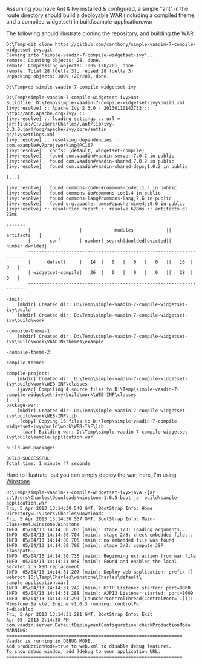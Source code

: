 Assuming you have Ant & Ivy installed & configured, a simple "ant" in the route directory
should build a deployable WAR (including a compiled theme, and a compiled widgetset) in build\sample-application.war

The following should illustrate cloning the repository, and building the WAR

	D:\Temp>git clone https://github.com/canthony/simple-vaadin-7-compile-widgetset-ivy.git
	Cloning into 'simple-vaadin-7-compile-widgetset-ivy'...
	remote: Counting objects: 28, done.
	remote: Compressing objects: 100% (20/20), done.
	remote: Total 28 (delta 3), reused 28 (delta 3)
	Unpacking objects: 100% (28/28), done.

	D:\Temp>cd simple-vaadin-7-compile-widgetset-ivy

	D:\Temp\simple-vaadin-7-compile-widgetset-ivy>ant
	Buildfile: D:\Temp\simple-vaadin-7-compile-widgetset-ivy\build.xml
	[ivy:resolve] :: Apache Ivy 2.3.0 - 20130110142753 :: http://ant.apache.org/ivy/ ::
	[ivy:resolve] :: loading settings :: url = jar:file:/C:/Users/Charles/.ant/lib/ivy-2.3.0.jar!/org/apache/ivy/core/settin
	gs/ivysettings.xml
	[ivy:resolve] :: resolving dependencies :: com.example#v7proj;working@PC167
	[ivy:resolve]   confs: [default, widgetset-compile]
	[ivy:resolve]   found com.vaadin#vaadin-server;7.0.2 in public
	[ivy:resolve]   found com.vaadin#vaadin-shared;7.0.2 in public
	[ivy:resolve]   found com.vaadin#vaadin-shared-deps;1.0.2 in public

	[...]

	[ivy:resolve]   found commons-codec#commons-codec;1.3 in public
	[ivy:resolve]   found commons-io#commons-io;1.4 in public
	[ivy:resolve]   found commons-lang#commons-lang;2.6 in public
	[ivy:resolve]   found org.apache.james#apache-mime4j;0.6 in public
	[ivy:resolve] :: resolution report :: resolve 628ms :: artifacts dl 22ms
	        ---------------------------------------------------------------------
	        |                  |            modules            ||   artifacts   |
	        |       conf       | number| search|dwnlded|evicted|| number|dwnlded|
	        ---------------------------------------------------------------------
	        |      default     |   14  |   0   |   0   |   0   ||   16  |   0   |
	        | widgetset-compile|   26  |   0   |   0   |   0   ||   28  |   0   |
	        ---------------------------------------------------------------------

	-init:
	    [mkdir] Created dir: D:\Temp\simple-vaadin-7-compile-widgetset-ivy\build
	    [mkdir] Created dir: D:\Temp\simple-vaadin-7-compile-widgetset-ivy\build\work

	-compile-theme-1:
	    [mkdir] Created dir: D:\Temp\simple-vaadin-7-compile-widgetset-ivy\build\work\VAADIN\themes\example

	-compile-theme-2:

	compile-theme:

	compile-project:
	    [mkdir] Created dir: D:\Temp\simple-vaadin-7-compile-widgetset-ivy\build\work\WEB-INF\classes
	    [javac] Compiling 4 source files to D:\Temp\simple-vaadin-7-compile-widgetset-ivy\build\work\WEB-INF\classes
	[...]
	package-war:
	    [mkdir] Created dir: D:\Temp\simple-vaadin-7-compile-widgetset-ivy\build\work\WEB-INF\lib
	     [copy] Copying 16 files to D:\Temp\simple-vaadin-7-compile-widgetset-ivy\build\work\WEB-INF\lib
	      [war] Building war: D:\Temp\simple-vaadin-7-compile-widgetset-ivy\build\sample-application.war

	build-and-package:

	BUILD SUCCESSFUL
	Total time: 1 minute 47 seconds

Hard to illustrate, but you can simply deploy the war; here, I'm using [Winstone](https://code.google.com/p/winstone/)

    D:\Temp\simple-vaadin-7-compile-widgetset-ivy>java -jar c:\Users\Charles\Downloads\winstone-1.0.5-boot.jar build\sample-application.war
    Fri, 5 Apr 2013 13:14:30 540 GMT, BootStrap Info: Home Directory=C:\Users\Charles\Downloads
    Fri, 5 Apr 2013 13:14:30 557 GMT, BootStrap Info: Main-Class=net.winstone.Winstone
    INFO  05/04/13 14:14:30.703 [main]: stage 1/3: Loading arguments...
    INFO  05/04/13 14:14:30.704 [main]: stage 2/3: check embedded file...
    INFO  05/04/13 14:14:30.705 [main]: no embedded file was found
    INFO  05/04/13 14:14:30.706 [main]: stage 3/3: compute JSP classpath...
    INFO  05/04/13 14:14:30.735 [main]: Beginning extraction from war file
    INFO  05/04/13 14:14:31.048 [main]: Found and enabled the local Servlet 2.5 XSD replacement
    INFO  05/04/13 14:14:31.207 [main]: Deploy web application: prefix [] webroot [D:\Temp\Charles\winstone\Charles\default\
    sample-application.war]
    INFO  05/04/13 14:14:31.249 [main]: HTTP Listener started: port=8080
    INFO  05/04/13 14:14:31.288 [main]: AJP13 Listener started: port=8009
    INFO  05/04/13 14:14:31.291 [LauncherControlThread[ControlPort=-1]]]: Winstone Servlet Engine v1.0.3 running: controlPor
    t=disabled
    Fri, 5 Apr 2013 13:14:31 291 GMT, BootStrap Info: Exit
    Apr 05, 2013 2:14:38 PM com.vaadin.server.DefaultDeploymentConfiguration checkProductionMode
    WARNING:
    =================================================================
    Vaadin is running in DEBUG MODE.
    Add productionMode=true to web.xml to disable debug features.
    To show debug window, add ?debug to your application URL.
    =================================================================
